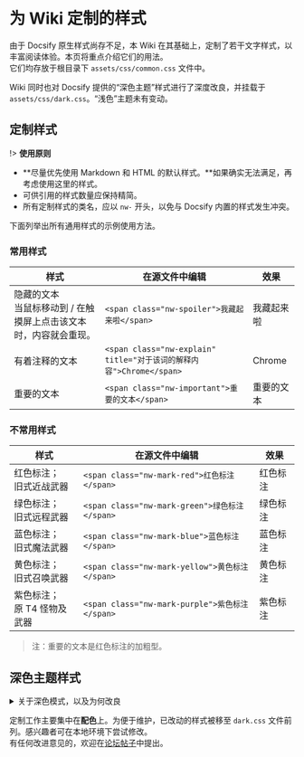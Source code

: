 # 为 Wiki 定制的样式

由于 Docsify 原生样式尚存不足，本 Wiki 在其基础上，定制了若干文字样式，以丰富阅读体验。本页将重点介绍它们的用法。  
它们均存放于根目录下 `assets/css/common.css` 文件中。

Wiki 同时也对 Docsify 提供的“深色主题”样式进行了深度改良，并挂载于 `assets/css/dark.css`。“浅色”主题未有变动。

## 定制样式

!> **使用原则**

* **尽量优先使用 Markdown 和 HTML 的默认样式。**如果确实无法满足，再考虑使用这里的样式。
* 可供引用的样式数量应保持精简。
* 所有定制样式的类名，应以 `nw-` 开头，以免与 Docsify 内置的样式发生冲突。

下面列举出所有通用样式的示例使用方法。

### 常用样式

| 样式 | 在源文件中编辑 | 效果 |
| - | - | - |
| 隐藏的文本<br>当鼠标移动到 / 在触摸屏上点击该文本时，内容就会重现。 | `<span class="nw-spoiler">我藏起来啦</span>` | <span class="nw-spoiler">我藏起来啦</span> |
| 有着注释的文本 | `<span class="nw-explain" title="对于该词的解释内容">Chrome</span>` | <span class="nw-explain" title="包括其它基于 Chromium，且内核版本 ≧32 的浏览器">Chrome</span> |
| 重要的文本 | `<span class="nw-important">重要的文本</span>` | <span class="nw-important">重要的文本</span> |

### 不常用样式

| 样式 | 在源文件中编辑 | 效果 |
| - | - | - |
| 红色标注；<br />旧式近战武器 | `<span class="nw-mark-red">红色标注</span>` | <span class="nw-mark-red">红色标注</span> |
| 绿色标注；<br />旧式远程武器 | `<span class="nw-mark-green">绿色标注</span>` | <span class="nw-mark-green">绿色标注</span> |
| 蓝色标注；<br />旧式魔法武器 | `<span class="nw-mark-blue">蓝色标注</span>` | <span class="nw-mark-blue">蓝色标注</span> |
| 黄色标注；<br />旧式召唤武器 | `<span class="nw-mark-yellow">黄色标注</span>` | <span class="nw-mark-yellow">黄色标注</span> |
| 紫色标注；<br />原 T4 怪物及武器 | `<span class="nw-mark-purple">紫色标注</span>` | <span class="nw-mark-purple">紫色标注</span> |

> 注：<span class="nw-important">重要的文本</span>是<span class="nw-mark-red">红色标注</span>的加粗型。

## 深色主题样式

<details>
<summary>关于深色模式，以及为何改良</summary>

我们的愿望很简单：**当不希望有灯光闪瞎眼的时候，Wiki 最好也跟着调暗**。然而，现行的 Docsify 4.x 版本，并无自动切换主题的功能。所幸一行“魔术”代码，勉强解决了燃眉之急。

受此局限，「深色模式」只会在**浏览器已处于「深色」主题模式**时自动、强制启用。浏览器版本须不早于：
- Chrome 76
- Firefox 67
- 新版、也即蓝绿配色的 Microsoft Edge
- iOS 13、Android 10 的内置浏览器

我们相信 Docsify 提供的深色主题样式是 100% 能用的，但怎奈其表现过于[拉跨](https://docsify.js.org/#/themes "可在此自行体验")……据开发者透露，Docsify 5.x 推出后会正式整合深色模式；但在此之前<sup>（目前仍使用 4.x 版本）</sup>，只能自力更生丰衣足食了。

</details>

定制工作主要集中在**配色**上。为便于维护，已改动的样式被移至 `dark.css` 文件前列。感兴趣者可在本地环境下尝试修改。  
有任何改进意见的，欢迎在[论坛帖子](https://bbs.nyaa.cat/d/1700)中提出。